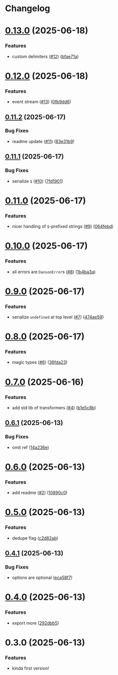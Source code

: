 # Changelog

# [0.13.0](https://github.com/KATT/danson/compare/0.12.0...0.13.0) (2025-06-18)

### Features

- custom delimiters ([#12](https://github.com/KATT/danson/issues/12)) ([bfae71a](https://github.com/KATT/danson/commit/bfae71a8dc47ebbac9a350504dfc7aa894631e5e))

# [0.12.0](https://github.com/KATT/danson/compare/0.11.2...0.12.0) (2025-06-18)

### Features

- event stream ([#13](https://github.com/KATT/danson/issues/13)) ([0fb9dd6](https://github.com/KATT/danson/commit/0fb9dd634962cb05c5486cfa482e909f889ac210))

## [0.11.2](https://github.com/KATT/danson/compare/0.11.1...0.11.2) (2025-06-17)

### Bug Fixes

- readme update ([#11](https://github.com/KATT/danson/issues/11)) ([83e31b9](https://github.com/KATT/danson/commit/83e31b9449c57949a5ba89f64be058606b0e3787))

## [0.11.1](https://github.com/KATT/danson/compare/0.11.0...0.11.1) (2025-06-17)

### Bug Fixes

- serialize `$` ([#10](https://github.com/KATT/danson/issues/10)) ([7fd1901](https://github.com/KATT/danson/commit/7fd19016be815de33dc5ff6f0330859ad9f8662c))

# [0.11.0](https://github.com/KATT/danson/compare/0.10.0...0.11.0) (2025-06-17)

### Features

- nicer handling of `$`-prefixed strings ([#9](https://github.com/KATT/danson/issues/9)) ([064febd](https://github.com/KATT/danson/commit/064febd3786da1c904874609a1d77129a5b83756))

# [0.10.0](https://github.com/KATT/danson/compare/0.9.0...0.10.0) (2025-06-17)

### Features

- all errors are `DansonError`s ([#8](https://github.com/KATT/danson/issues/8)) ([1b4ba3a](https://github.com/KATT/danson/commit/1b4ba3a30552e90995286d04c5f2382f58fec4d9))

# [0.9.0](https://github.com/KATT/danson/compare/0.8.0...0.9.0) (2025-06-17)

### Features

- serialize `undefined` at top level ([#7](https://github.com/KATT/danson/issues/7)) ([474ae59](https://github.com/KATT/danson/commit/474ae59456174c4f7f18745da79da0210503b8bd))

# [0.8.0](https://github.com/KATT/danson/compare/0.7.0...0.8.0) (2025-06-17)

### Features

- magic types ([#6](https://github.com/KATT/danson/issues/6)) ([36fda23](https://github.com/KATT/danson/commit/36fda23886e044506706dc5e923eea50deafff60))

# [0.7.0](https://github.com/KATT/danson/compare/0.6.1...0.7.0) (2025-06-16)

### Features

- add std lib of transformers ([#4](https://github.com/KATT/danson/issues/4)) ([b1e5c8b](https://github.com/KATT/danson/commit/b1e5c8b632d5cb61657a0b8c7978bb580c5a4115))

## [0.6.1](https://github.com/KATT/danson/compare/0.6.0...0.6.1) (2025-06-13)

### Bug Fixes

- omit ref ([14a236e](https://github.com/KATT/danson/commit/14a236e4501429c9cf343b3f314fedb44014ea53))

# [0.6.0](https://github.com/KATT/danson/compare/0.5.0...0.6.0) (2025-06-13)

### Features

- add readme ([#2](https://github.com/KATT/danson/issues/2)) ([10890c0](https://github.com/KATT/danson/commit/10890c0ab712db21a89716ed6ca77bc1ef56f01d))

# [0.5.0](https://github.com/KATT/danson/compare/0.4.1...0.5.0) (2025-06-13)

### Features

- dedupe flag ([c2d82ab](https://github.com/KATT/danson/commit/c2d82abdce251d18b807062807fcc50f2c2578c6))

## [0.4.1](https://github.com/KATT/danson/compare/0.4.0...0.4.1) (2025-06-13)

### Bug Fixes

- options are optional ([eca58f7](https://github.com/KATT/danson/commit/eca58f7124089fee33425fd771e2d8ade8369f17))

# [0.4.0](https://github.com/KATT/danson/compare/0.3.0...0.4.0) (2025-06-13)

### Features

- export more ([292dbb5](https://github.com/KATT/danson/commit/292dbb5f1f4abcf532b9748bf94c4737a986c46c))

# 0.3.0 (2025-06-13)

### Features

- kinda first version!
